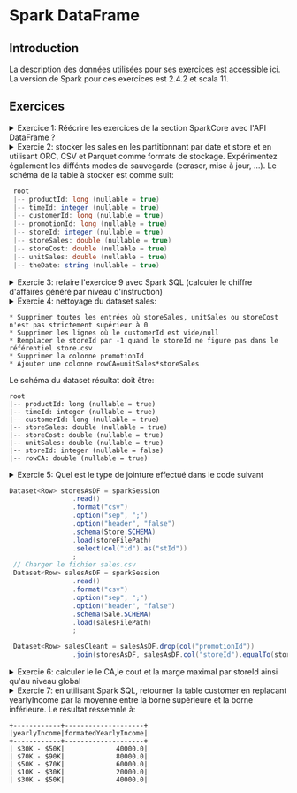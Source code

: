 # Spark DataFrame

## Introduction
La description des données utilisées pour ses exercices est accessible [ici](https://github.com/Ahmed-Gater/spark-in-practice/blob/master/datasetdescription.md).
La version de Spark pour ces exercices est 2.4.2 et scala 11.  

## Exercices

<details><summary>Exercice 1: Réécrire les exercices de la section SparkCore avec l'API DataFrame ?</summary>
<p>

<details><summary>Solution de l'exercice 2: Charger le fichier des ventes (sales.csv) dans un DataFrame

```java
DataSet<Row> salesAsDF = ...
```

</summary>  
<p>
  
#### Solution: un fichier peut être chargé en laissant l'API inférrer le schéma ou définir son propre schéma avec DataTypes !!!
```java
// Version 1: Charger sans schéma
Dataset<Row> salesAsDFWithoutSchemaInferring = sparkSession
                .read()
                .format("csv")
                .option("sep", ";")
                .option("header", "false")
                .load(filePath);

// Version 2: Charger le fichier en définissant un schéma
ArrayList<StructField> fields = new ArrayList<>(
                Arrays.asList(
                        DataTypes.createStructField("PRODUCT_ID", DataTypes.LongType, true),
                        DataTypes.createStructField("TIME_ID", DataTypes.IntegerType, true),
                        DataTypes.createStructField("CUSTOMER_ID", DataTypes.LongType, true),
                        DataTypes.createStructField("PROMOTION_ID", DataTypes.LongType, true),
                        DataTypes.createStructField("STORE_ID", DataTypes.IntegerType, true),
                        DataTypes.createStructField("STORE_SALES", DataTypes.DoubleType, true),
                        DataTypes.createStructField("STORE_COST", DataTypes.DoubleType, true),
                        DataTypes.createStructField("UNIT_SALES", DataTypes.DoubleType, true)
                ));
StructType schema = DataTypes.createStructType(fields);
Dataset<Row> salesAsDFWithSchemaDefined = sparkSession
                .read()
                .format("csv")
                .option("sep", ";")
                .option("header", "false")
                .schema(schema)
                .load(filePath);
```

avec les schémas correspondant:

```java
// Printing schema of dataframe loaded by inferring schema
salesAsDFWithoutSchemaInferring.printSchema() ;
root
 |-- _c0: string (nullable = true)
 |-- _c1: string (nullable = true)
 |-- _c2: string (nullable = true)
 |-- _c3: string (nullable = true)
 |-- _c4: string (nullable = true)
 |-- _c5: string (nullable = true)
 |-- _c6: string (nullable = true)
 |-- _c7: string (nullable = true)


// Printing schema of dataframe loaded by defining schema
salesAsDFWithSchemaDefined.printSchema() ;
root
 |-- PRODUCT_ID: long (nullable = true)
 |-- TIME_ID: integer (nullable = true)
 |-- CUSTOMER_ID: long (nullable = true)
 |-- PROMOTION_ID: long (nullable = true)
 |-- STORE_ID: integer (nullable = true)
 |-- STORE_SALES: double (nullable = true)
 |-- STORE_COST: double (nullable = true)
 |-- UNIT_SALES: double (nullable = true)
```
</p>
</details>

<details><summary>Solution de l'exercice 3: charger le fichier des ventes (sales.csv) dans une Dataset<Sale>

```java
Dataset<Sale> as  = ...
```
</summary>  

#### Solution: On peut transformer un Dataset\<Row> à un Dataset\<Sale> en utilisant un encoder ou un aprés mapping du dataframe (si on veut dériver des objets avant d'appliquer l'encoder) !!!

```java
// Version 1: transformer avec un encoder
ArrayList<StructField> fields = new ArrayList<>(
                Arrays.asList(
                        DataTypes.createStructField("productId", DataTypes.LongType, true),
                        DataTypes.createStructField("timeId", DataTypes.IntegerType, true),
                        DataTypes.createStructField("customerId", DataTypes.LongType, true),
                        DataTypes.createStructField("promotionId", DataTypes.LongType, true),
                        DataTypes.createStructField("storeId", DataTypes.IntegerType, true),
                        DataTypes.createStructField("storeSales", DataTypes.DoubleType, true),
                        DataTypes.createStructField("storeCost", DataTypes.DoubleType, true),
                        DataTypes.createStructField("unitSales", DataTypes.DoubleType, true)
                ));
StructType schema = DataTypes.createStructType(fields);
Dataset<Row> salesAsDF = sparkSession
                .read()
                .format("csv")
                .option("sep", ";")
                .option("header", "false")
                .schema(schema)
                .load(filePath);
Encoder<Sale> saleEncoder = Encoders.bean(Sale.class);
Dataset<Sale> as = salesAsDF.as(saleEncoder);
as.printSchema();

// Version 2: transformer avec une Map
ArrayList<StructField> fields = new ArrayList<>(
                Arrays.asList(
                        DataTypes.createStructField("productId", DataTypes.LongType, true),
                        DataTypes.createStructField("timeId", DataTypes.IntegerType, true),
                        DataTypes.createStructField("customerId", DataTypes.LongType, true),
                        DataTypes.createStructField("promotionId", DataTypes.LongType, true),
                        DataTypes.createStructField("storeId", DataTypes.IntegerType, true),
                        DataTypes.createStructField("storeSales", DataTypes.DoubleType, true),
                        DataTypes.createStructField("storeCost", DataTypes.DoubleType, true),
                        DataTypes.createStructField("unitSales", DataTypes.DoubleType, true)
                ));
StructType schema = DataTypes.createStructType(fields);
Dataset<Row> salesAsDF = sparkSession
                .read()
                .format("csv")
                .option("sep", ";")
                .option("header", "false")
                .schema(schema)
                .load(filePath);

Dataset<Sale> salesAsDataSet = salesAsDF.map((MapFunction<Row, Sale>) row -> Sale
                .builder()
                .productId((Integer) row.get(0))
                .timeId((Integer) row.get(1))
                .customerId((Long) row.get(2))
                .promotionId((Integer) row.get(3))
                .storeId((Integer) row.get(4))
                .storeSales((Double) row.get(5))
                .storeCost((Double) row.get(6))
                .unitSales((Double) row.get(7))
                .build(), 
                Encoders.bean(Sale.class));
salesAsDataSet.printSchema();
```
Et les schémas du DataSet est:

```java
// Schema avec la version 1
root
 |-- productId: long (nullable = true)
 |-- timeId: integer (nullable = true)
 |-- customerId: long (nullable = true)
 |-- promotionId: long (nullable = true)
 |-- storeId: integer (nullable = true)
 |-- storeSales: double (nullable = true)
 |-- storeCost: double (nullable = true)
 |-- unitSales: double (nullable = true)

// Schema avec la version 2
root
 |-- customerId: long (nullable = true)
 |-- productId: integer (nullable = true)
 |-- promotionId: integer (nullable = true)
 |-- storeCost: double (nullable = true)
 |-- storeId: integer (nullable = true)
 |-- storeSales: double (nullable = true)
 |-- timeId: integer (nullable = true)
 |-- unitSales: double (nullable = true)


```
</details>

<details><summary>Solution de l'exercice 4 avec DataFrame: Calculer le chiffre d'affaire par magasin

```java
Le résultat peut correspondre à: 
+-------+------------------+
|storeId|        sum(rowCA)|
+-------+------------------+
|     12| 265012.0099999998|
|     22|18206.400000000005|
|      1|164537.21000000037|
|     13| 537768.1800000002|
|      6| 310913.3200000007|
...
```
</summary>  

#### Solution: on peut le faire avec la méthode groupBy et sum ou bien avec la fonction agg !!!

* Solution avec groupBy et sum

```java
ArrayList<StructField> fields = new ArrayList<>(
                Arrays.asList(
                        DataTypes.createStructField("productId", DataTypes.LongType, true),
                        DataTypes.createStructField("timeId", DataTypes.IntegerType, true),
                        DataTypes.createStructField("customerId", DataTypes.LongType, true),
                        DataTypes.createStructField("promotionId", DataTypes.LongType, true),
                        DataTypes.createStructField("storeId", DataTypes.IntegerType, true),
                        DataTypes.createStructField("storeSales", DataTypes.DoubleType, true),
                        DataTypes.createStructField("storeCost", DataTypes.DoubleType, true),
                        DataTypes.createStructField("unitSales", DataTypes.DoubleType, true)
                ));
StructType schema = DataTypes.createStructType(fields);
Dataset<Row> salesAsDF = sparkSession
                .read()
                .format("csv")
                .option("sep", ";")
                .option("header", "false")
                .schema(schema)
                .load(filePath);
Dataset<Row> caByStore = salesAsDF.select(col("storeId"), col("storeSales").multiply(col("unitSales")).as("rowCA"))
                .groupBy(col("storeId"))
                .sum("rowCA").as("ca");
caByStore.show();
```

* Solution avec groupBy et agg (plusieurs fonctions d'aggrégation sont implémentées)
```java
Dataset<Row> caByStore = salesAsDF.select(col("storeId"), col("storeSales").multiply(col("unitSales")).as("rowCA"))
                .groupBy(col("storeId"))
                .agg(sum(col("rowCA")));
```

Le résultat ressemble à:
```java
+-------+------------------+
|storeId|        sum(rowCA)|
+-------+------------------+
|     12| 265012.0099999998|
|     22|18206.400000000005|
|      1|164537.21000000037|
|     13| 537768.1800000002|
|      6| 310913.3200000007|
```

</details>

<details><summary>Solution de l'exercice 5 avec DataFrame: Calculer le nombre d'unités vendues par magasin

```java
Map<Integer, Long> numberUnitsByStore = ...
avec un résultat correspondant à: 
Magasin : 5 a un vendu : 1298 unités
Magasin : 10 a un vendu : 7898 unités
Magasin : 24 a un vendu : 15732 unités
Magasin : 14 a un vendu : 2593 unités
...
```
</summary>  

#### Solution: utiliser la fonction agg présentée dans l'exercice 4 

```java
ArrayList<StructField> fields = new ArrayList<>(
                Arrays.asList(
                        DataTypes.createStructField("productId", DataTypes.LongType, true),
                        DataTypes.createStructField("timeId", DataTypes.IntegerType, true),
                        DataTypes.createStructField("customerId", DataTypes.LongType, true),
                        DataTypes.createStructField("promotionId", DataTypes.LongType, true),
                        DataTypes.createStructField("storeId", DataTypes.IntegerType, true),
                        DataTypes.createStructField("storeSales", DataTypes.DoubleType, true),
                        DataTypes.createStructField("storeCost", DataTypes.DoubleType, true),
                        DataTypes.createStructField("unitSales", DataTypes.DoubleType, true)
                ));
StructType schema = DataTypes.createStructType(fields);
Dataset<Row> salesAsDF = sparkSession
                .read()
                .format("csv")
                .option("sep", ";")
                .option("header", "false")
                .schema(schema)
                .load(filePath);
Dataset<Row> agg = salesAsDF.select(col("storeId"), col("unitSales"))
                .groupBy(col("storeId"))
                .agg(count("unitSales"));
List<Row> rows = agg.collectAsList();
Map<Integer, Long>  storeUnitSales = new HashedMap() ;
rows.stream().forEach(s -> storeUnitSales.put(s.getInt(0),s.getLong(1)));
```

</details>

<details><summary>Solution de l'exercice 6 avec DataFrame: Calculer le chiffre d'affaire par région.  

```java
JavaPairRDD<Integer, Double> caByRegion = ...
avec un résultat correspondant à: 
Region : 23 avec un CA : 537768.1800000002
Region : 89 avec un CA : 151039.54000000007
Region : 26 avec un CA : 265264.4699999993
Region : 47 avec un CA : 310913.3200000007
Region : 2 avec un CA : 76719.89
...
```
</summary>

#### Solution: le moteur sql trouvera lui-même quel schéma de jointure le mieux adapté aux datasets ou le forcer à broadcaster le store.csv dataset !!!

```java
// Lecture du fichier store à broadcaster (fichier très petit)
Dataset<Row> storesAsDF = sparkSession
                .read()
                .format("csv")
                .option("sep", ";")
                .option("header", "false")
                .schema(Store.SCHEMA)
                .load(storeFilePath)
                .select(col("id"),col("regionId")) ;
// Charger le fichier sales.csv
Dataset<Row> salesAsDF = sparkSession
                .read()
                .format("csv")
                .option("sep", ";")
                .option("header", "false")
                .schema(Sale.SCHEMA)
                .load(salesFilePath);
// Sans broadcast
Dataset<Row> caByRegion = salesAsDF.join(storesAsDF, salesAsDF.col("storeId").equalTo(storesAsDF.col("id")))
                .groupBy(col("storeId"))
                .agg(sum(col("storeSales").multiply(col("unitSales"))).as("regionCA"));

// En forçant le broadcast
Dataset<Row> caByRegionWithBroadcast = salesAsDF.join(broadcast(storesAsDF), salesAsDF.col("storeId").equalTo(storesAsDF.col("id")))
                .groupBy(col("storeId"))
                .agg(sum(col("storeSales").multiply(col("unitSales"))).as("regionCA"));
```

</details>

<details><summary>Solution de l'exercice 7 avec DataFrame: Comparer les ventes (en termes de CA) entre les premiers trimestres (Q1) de 1997 et 1998    

```java
JavaPairRDD<Integer, Double>  yearCAQuarter= ...

CA Q1 de l'année 1997 : 460615.02999999735
CA Q1 de l'année 1998 : 965701.8800000021
...
```

</summary>

#### Solution: 

```java
// Lecture du fichier store à broadcaster (fichier très petit)
Dataset<Row> times = sparkSession
                .read()
                .format("csv")
                .option("sep", ";")
                .option("header", "false")
                .schema(TimeByDay.SCHEMA)
                .load(timeByDayFilePath)
                .where(col("quarter").equalTo(quarter))
                .select(col("timeId"),col("theYear")) ;


// Charger le fichier sales.csv
Dataset<Row> salesAsDF = sparkSession
                .read()
                .format("csv")
                .option("sep", ";")
                .option("header", "false")
                .schema(Sale.SCHEMA)
                .load(salesFilePath);

Dataset<Row> caByQuarter = salesAsDF.join(broadcast(times), salesAsDF.col("timeId").equalTo(times.col("timeId")), "right_outer");
caByQuarter.show();

```

</details>

<details><summary>Solution de l'exercice 8 avec DataFrame:       

```
Création du client ES: ESClient es = new ESClient("localhost",9200)  
Envoi de documents vers ES: es.index("sales",map);
...
```

</summary>

#### Solution: 
la fonction util.rowToMap transforme une Row à une Map indexable sur Elasticsearch

```java
// Charger le fichier sales.csv
Dataset<Row> salesAsDF = sparkSession
                .read()
                .format("csv")
                .option("sep", ";")
                .option("header", "false")
                .schema(Sale.SCHEMA)
                .load(salesFilePath);

salesAsDF.foreachPartition(new ForeachPartitionFunction<Row>() {
            ESClient es = new ESClient("localhost",9200) ;
            @Override
            public void call(Iterator<Row> iterator) throws Exception {
                iterator.forEachRemaining(sale -> {
                    es.index("sales",Util.rowToMap(sale));
                });
            }
        });
```

</details>


<details><summary>Solution de l'exercice 9 avec DataFrame: calculer le chiffre d'affaires généré par niveau d'instruction (colonne education du fichier customer.csv.
  Petite contrainte, le fichier customer.csv ne peut pas être broadcasté en l'état.
  Le résultat attendu est:
  
  ```java
  Education level : Graduate Degree a un chiffre d'affaires : 284358.7000000002
  Education level : High School Degree a un chiffre d'affaires : 1614680.6999999923
  Education level : Partial College a un chiffre d'affaires : 506574.38000000064
  Education level : Bachelors Degree a un chiffre d'affaires : 1394302.7699999944
  Education level : Partial High School a un chiffre d'affaires : 1650653.7099999934
  ```
  
  </summary>

#### Solution: 
L'idée de cette question est quand on fait une jointure, on réduit au maximum les données sur lesquelles on ne garde que les donnée nécessaires à la jointure pour réduire le coût du shuffling. 
  
  ```java
  // Lecture du fichier customer à broadcaster
  Dataset<Row> customerEducation = sparkSession
                .read()
                .format("csv")
                .option("sep", ";")
                .option("header", "false")
                .schema(Customer.SCHEMA)
                .load(customerFilePath)
                .select(col("customerId").as("cid"),col("education"))
                ;

  // Charger le fichier sales.csv
  Dataset<Row> salesAsDF = sparkSession
                .read()
                .format("csv")
                .option("sep", ";")
                .option("header", "false")
                .schema(Sale.SCHEMA)
                .load(salesFilePath)
                .select(col("customerId"),col("storeSales").multiply(col("unitSales")).as("rowCA"))
                ;
  Dataset<Row> sum = salesAsDF.join(customerEducation, salesAsDF.col("customerId").equalTo(customerEducation.col("cId")))
                .groupBy(col("education"))
                .agg(sum(col("rowCA")).as("caByEducationLevel"))
                ;
  ```
     
  </details>


<details><summary>Solution de l'exercice 10 avec DataFrame: similaire à l'exercice 8 mais en stockant les résultats sous format CSV sur HDFS.
  </summary>
  
 #### Solution: 
 
  ```java
 // Charger le fichier sales.csv
 Dataset<Row> salesAsDF = sparkSession
                .read()
                .format("csv")
                .option("sep", ";")
                .option("header", "false")
                .schema(Sale.SCHEMA)
                .load(salesFilePath) ;
 salesAsDF.write()
          .format("csv")
          .option("sep",";")
          .option("header","false")
          .mode(SaveMode.Ignore)
          .save(destinationFilePath);
  ```
  
  </details>
   </details>
   
<details><summary>Exercie 2: stocker les sales en les partitionnant par date et store et en utilisant ORC, CSV et Parquet comme formats de stockage. Expérimentez également les diffénts modes de sauvegarde (ecraser, mise à jour, ...). Le schéma de la table à stocker est comme suit:

```java
 root
 |-- productId: long (nullable = true)
 |-- timeId: integer (nullable = true)
 |-- customerId: long (nullable = true)
 |-- promotionId: long (nullable = true)
 |-- storeId: integer (nullable = true)
 |-- storeSales: double (nullable = true)
 |-- storeCost: double (nullable = true)
 |-- unitSales: double (nullable = true)
 |-- theDate: string (nullable = true)
 ``` 
  </summary>

#### Solution: 
 
 ```java
 //Charger le fichier times
 Dataset<Row> times = sparkSession
                .read()
                .format("csv")
                .option("sep", ";")
                .option("header", "false")
                .schema(TimeByDay.SCHEMA)
                .load(timeByDayFilePath)
                .select(col("timeId").as("tId"),col("theDate"))
                ;

 // Charger le fichier sales.csv
 Dataset<Row> salesAsDF = sparkSession
                .read()
                .format("csv")
                .option("sep", ";")
                .option("header", "false")
                .schema(Sale.SCHEMA)
                .load(salesFilePath)
                ;
 Dataset<Row> salesToStore = salesAsDF
                .join(times, salesAsDF.col("timeId").equalTo(times.col("tId")))
                .drop(col("tId"));
 // Stockage en CSV
 salesToStore.write()
                .format("csv")
                .partitionBy("theDate","storeId")
                .option("sep",";")
                .option("header","false")
                .save(destinationDir)
        ;
  // Stockage en ORC
  salesToStore.write()
                .format("orc")
                .partitionBy("theDate","storeId")
                .mode(SaveMode.Overwrite)
                .option("orc.create.index","true")
                .option("orc.bloom.filter.columns","customerId")
                .save(destinationDir);

  // Stockage en Parquet
  salesToStore.write()
                .format("parquet")
                .partitionBy("theDate","storeId")
                .option("compression.codec", "snappy")
                .mode(SaveMode.Ignore)
                .save(destinationDir);

 ```
  
</details>

<details><summary>Exercie 3: refaire l'exercice 9 avec Spark SQL (calculer le chiffre d'affaires généré par niveau d'instruction)
  </summary>

#### Solution: les tables globales sont liés à une base de données globale  global_temp --> il faut utiliser le nom qualifié d'une table, i.e. global_temp.table_name !!! 

```java
// Lecture du fichier customer à broadcaster
Dataset<Row> customerEducation = sparkSession
                .read()
                .format("csv")
                .option("sep", ";")
                .option("header", "false")
                .schema(Customer.SCHEMA)
                .load(customerFilePath)
                .select(col("customerId").as("cid"),col("education"))
                ;
// Charger le fichier sales.csv
Dataset<Row> salesAsDF = sparkSession
                .read()
                .format("csv")
                .option("sep", ";")
                .option("header", "false")
                .schema(Sale.SCHEMA)
                .load(salesFilePath)
                .select(col("customerId"),col("storeSales").multiply(col("unitSales")).as("rowCA"))
                ;
// Publication des dataframes sous forme de tables globales accessibles par tous tant que la session est actice
try {
        salesAsDF.createGlobalTempView("sales");
        customerEducation.createGlobalTempView("customer_education");
}
catch(Exception e){
        throw new IllegalArgumentException("");
}

Dataset<Row> results = sparkSession.sql("select education,sum(rowca) from global_temp.sales " +
                "inner join global_temp.customer_education " +
                "on global_temp.sales.customerId=global_temp.customer_education.cId " +
                "group by education");
results.show();
```
</details>

<details><summary>Exercie 4: nettoyage du dataset sales:
  
  ```
  * Supprimer toutes les entrées où storeSales, unitSales ou storeCost n'est pas strictement supérieur à 0
  * Supprimer les lignes où le customerId est vide/null
  * Remplacer le storeId par -1 quand le storeId ne figure pas dans le référentiel store.csv
  * Supprimer la colonne promotionId
  * Ajouter une colonne rowCA=unitSales*storeSales
  ```
  Le schéma du dataset résultat doit être: 
 
 ```
 root
 |-- productId: long (nullable = true)
 |-- timeId: integer (nullable = true)
 |-- customerId: long (nullable = true)
 |-- storeSales: double (nullable = true)
 |-- storeCost: double (nullable = true)
 |-- unitSales: double (nullable = true)
 |-- storeId: integer (nullable = false)
 |-- rowCA: double (nullable = true)
```
  </summary>

#### Solution: 
  
  ```java
  // Lecture du fichier customer à broadcaster
  Dataset<Row> storesAsDF = sparkSession
                .read()
                .format("csv")
                .option("sep", ";")
                .option("header", "false")
                .schema(Store.SCHEMA)
                .load(storeFilePath)
                .select(col("id").as("stId"))
                ;
  // Charger le fichier sales.csv
  Dataset<Row> salesAsDF = sparkSession
                .read()
                .format("csv")
                .option("sep", ";")
                .option("header", "false")
                .schema(Sale.SCHEMA)
                .load(salesFilePath)
                ;

  Dataset<Row> salesCleant = salesAsDF.drop(col("promotionId"))
                .na()
                .drop("any", new String[]{"storeCost", "storeSales", "unitSales","customerId"})
                .where(col("storeCost").gt(0).and(col("storeSales").gt(0)).and(col("unitSales").gt(0)))
                .join(storesAsDF, salesAsDF.col("storeId").equalTo(storesAsDF.col("stId")),"left_outer")
                .na()
                .fill(ImmutableMap.of("stId", -1))
                .drop(col("storeId"))
                .withColumnRenamed("stId","storeId")
                .withColumn("rowCA",col("storeSales").multiply(col("unitSales")));
                ;
  salesCleant.printSchema();
```
  
</details>

<details><summary>Exercie 5: Quel est le type de jointure effectué dans le code suivant
  
```java
Dataset<Row> storesAsDF = sparkSession
                .read()
                .format("csv")
                .option("sep", ";")
                .option("header", "false")
                .schema(Store.SCHEMA)
                .load(storeFilePath)
                .select(col("id").as("stId"))
                ;
 // Charger le fichier sales.csv
 Dataset<Row> salesAsDF = sparkSession
                .read()
                .format("csv")
                .option("sep", ";")
                .option("header", "false")
                .schema(Sale.SCHEMA)
                .load(salesFilePath)
                ;

 Dataset<Row> salesCleant = salesAsDF.drop(col("promotionId"))
                .join(storesAsDF, salesAsDF.col("storeId").equalTo(storesAsDF.col("stId")),"left_outer") ;
```
</summary>

#### Pour le savoir, il faut afficher le plan physique avec:

```java
salesCleant.explain() ;
```

#### Ce qui donnera: 

```
== Physical Plan ==
*(2) BroadcastHashJoin [storeId#54], [stId#48], LeftOuter, BuildRight
:- *(2) FileScan csv [productId#50L,timeId#51,customerId#52L,storeId#54,storeSales#55,storeCost#56,unitSales#57] Batched: false, Format: CSV, Location: InMemoryFileIndex[file:/D:/BDAcademyCode/bdacademy/data/sales.csv], PartitionFilters: [], PushedFilters: [], ReadSchema: struct<productId:bigint,timeId:int,customerId:bigint,storeId:int,storeSales:double,storeCost:doub...
+- BroadcastExchange HashedRelationBroadcastMode(List(cast(input[0, int, true] as bigint)))
   +- *(1) Project [id#0 AS stId#48]
      +- *(1) Filter isnotnull(id#0)
         +- *(1) FileScan csv [id#0] Batched: false, Format: CSV, Location: InMemoryFileIndex[file:/D:/BDAcademyCode/bdacademy/data/store.csv], PartitionFilters: [], PushedFilters: [IsNotNull(id)], ReadSchema: struct<id:int>
```
</details>

<details><summary>Exercie 6: calculer le le CA,le cout et la marge maximal par storeId ainsi qu'au niveau global
 </summary>
  
 #### La solution: 
 
 ```
 // Charger le fichier sales.csv
 Dataset<Row> salesAsDF = sparkSession
                .read()
                .format("csv")
                .option("sep", ";")
                .option("header", "false")
                .schema(Sale.SCHEMA)
                .load(salesFilePath)
                .withColumn("rowCA",col("storeSales").multiply(col("unitSales")))
                .withColumn("rowCost",col("storeCost").multiply(col("unitSales")))
                .withColumn("margin",col("storeSales").multiply(col("unitSales")).minus(col("storeCost").multiply(col("unitSales"))))
                ;
Dataset<Row> agg = salesAsDF.rollup("storeId").agg(ImmutableMap.of("rowCA", "sum", "rowCost", "sum","margin","max"));
```

Ce qui donnera comme résultat:

```
+---------+------------------+------------------+------------------+
|  storeId|        sum(rowCA)|      sum(rowCost)|       max(margin)|
+---------+------------------+------------------+------------------+
|        1|164537.21000000037| 65966.98699999962|           65.7225|
|        6| 310913.3200000007|124376.34520000008|             67.66|
|       23|151039.54000000007| 60404.26209999999|             66.81|
|        4| 167369.9499999998|  67236.0063999999|            89.244|
|       16|352874.43999999994| 141130.3777000002|            69.475|
|     null| 5450570.259999958|2182034.5484999768|           90.7776|
|       22|18206.400000000005|         7241.4041|26.174400000000002|
|       14|15890.259999999998| 6332.340100000005|23.107499999999998|
|       21|240343.31000000064| 96383.51200000019|            69.475|
```


</details>

<details><summary>Exercie 7: en utilisant Spark SQL, retourner la table customer en replacant yearlyIncome par la moyenne entre la borne supérieure et la borne inférieure. Le résultat ressemnle à:
 
  ```
 +------------+--------------------+
|yearlyIncome|formatedYearlyIncome|
+------------+--------------------+
| $30K - $50K|             40000.0|
| $70K - $90K|             80000.0|
| $50K - $70K|             60000.0|
| $10K - $30K|             20000.0|
| $30K - $50K|             40000.0|
 ```

 </summary>
  
 #### La solution: 
 
 ```
 // Lecture du fichier customer à broadcaster
 Dataset<Row> customerAsDF = sparkSession
                .read()
                .format("csv")
                .option("sep", ";")
                .option("header", "false")
                .schema(Customer.SCHEMA)
                .load(customerFilePath) ;
 customerAsDF.createGlobalTempView("customer");
 customerAsDF.sparkSession().sqlContext().udf().register("income", new UDF1<String, Double>() {
            @Override
            public Double call(String rawIncome) {
                //"$70K - $90K"
                String[] split = rawIncome.replace('$', ' ').replace('K', ' ').trim().split("-");
                Double lowerBound = Double.valueOf(split[0])*1000 ;
                Double upperBound = Double.valueOf(split[1])*1000 ;
                return (lowerBound+upperBound)/2 ;
            }
        }, DataTypes.DoubleType) ;

 sparkSession.sql("select income(yearlyIncome) from global_temp.customer").show();
```
